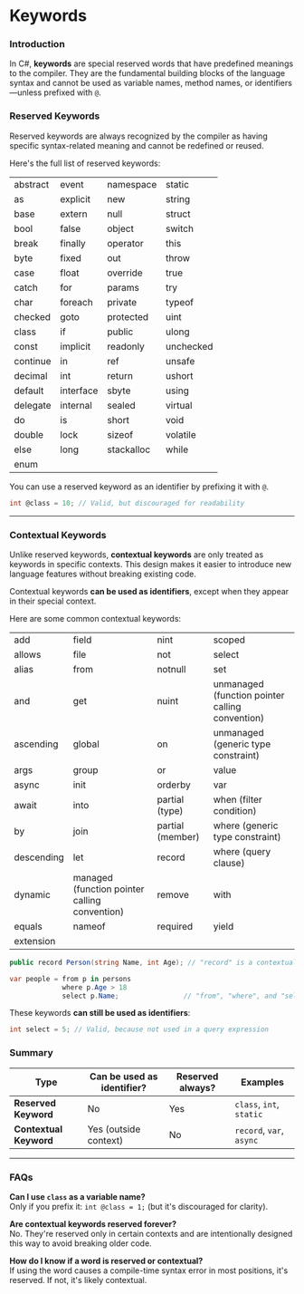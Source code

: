 # Keywords

### Introduction

In C#, **keywords** are special reserved words that have predefined meanings to the compiler. They are the fundamental building blocks of the language syntax and cannot be used as variable names, method names, or identifiers—unless prefixed with `@`.

### Reserved Keywords

Reserved keywords are always recognized by the compiler as having specific syntax-related meaning and cannot be redefined or reused.

Here's the full list of reserved keywords:

|          |           |            |           |
| -------- | --------- | ---------- | --------- |
| abstract | event     | namespace  | static    |
| as       | explicit  | new        | string    |
| base     | extern    | null       | struct    |
| bool     | false     | object     | switch    |
| break    | finally   | operator   | this      |
| byte     | fixed     | out        | throw     |
| case     | float     | override   | true      |
| catch    | for       | params     | try       |
| char     | foreach   | private    | typeof    |
| checked  | goto      | protected  | uint      |
| class    | if        | public     | ulong     |
| const    | implicit  | readonly   | unchecked |
| continue | in        | ref        | unsafe    |
| decimal  | int       | return     | ushort    |
| default  | interface | sbyte      | using     |
| delegate | internal  | sealed     | virtual   |
| do       | is        | short      | void      |
| double   | lock      | sizeof     | volatile  |
| else     | long      | stackalloc | while     |
| enum     |           |            |           |



You can use a reserved keyword as an identifier by prefixing it with `@`.

```csharp
int @class = 10; // Valid, but discouraged for readability
```

***

### Contextual Keywords

Unlike reserved keywords, **contextual keywords** are only treated as keywords in specific contexts. This design makes it easier to introduce new language features without breaking existing code.

Contextual keywords **can be used as identifiers**, except when they appear in their special context.

Here are some common contextual keywords:

|            |                                               |                  |                                                 |
| ---------- | --------------------------------------------- | ---------------- | ----------------------------------------------- |
| add        | field                                         | nint             | scoped                                          |
| allows     | file                                          | not              | select                                          |
| alias      | from                                          | notnull          | set                                             |
| and        | get                                           | nuint            | unmanaged (function pointer calling convention) |
| ascending  | global                                        | on               | unmanaged (generic type constraint)             |
| args       | group                                         | or               | value                                           |
| async      | init                                          | orderby          | var                                             |
| await      | into                                          | partial (type)   | when (filter condition)                         |
| by         | join                                          | partial (member) | where (generic type constraint)                 |
| descending | let                                           | record           | where (query clause)                            |
| dynamic    | managed (function pointer calling convention) | remove           | with                                            |
| equals     | nameof                                        | required         | yield                                           |
| extension  |                                               |                  |                                                 |



```csharp
public record Person(string Name, int Age); // "record" is a contextual keyword

var people = from p in persons
             where p.Age > 18
             select p.Name;                // "from", "where", and "select" are contextual
```

These keywords **can still be used as identifiers**:

```csharp
int select = 5; // Valid, because not used in a query expression
```

### Summary

| Type                   | Can be used as identifier? | Reserved always? | Examples                 |
| ---------------------- | -------------------------- | ---------------- | ------------------------ |
| **Reserved Keyword**   | No                         | Yes              | `class`, `int`, `static` |
| **Contextual Keyword** | Yes (outside context)      | No               | `record`, `var`, `async` |



***

### FAQs

**Can I use `class` as a variable name?**\
Only if you prefix it: `int @class = 1;` (but it's discouraged for clarity).

**Are contextual keywords reserved forever?**\
No. They're reserved only in certain contexts and are intentionally designed this way to avoid breaking older code.

**How do I know if a word is reserved or contextual?**\
If using the word causes a compile-time syntax error in most positions, it's reserved. If not, it's likely contextual.
